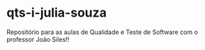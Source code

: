 # qts-i-julia-souza
Repositório para as aulas de Qualidade e Teste de Software com o professor João Siles!!
